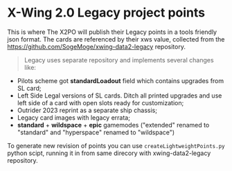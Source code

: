 # X-Wing 2.0 Legacy project points

This is where The X2PO will publish their Legacy points in a tools friendly json format.
The cards are referenced by their xws value, collected from the https://github.com/SogeMoge/xwing-data2-legacy repository.

> Legacy uses separate repository and implements several changes like:

- Pilots scheme got **standardLoadout**  field which contains upgrades from SL card;
- Left Side Legal versions of SL cards. Ditch all printed upgrades and use left side of a card with open slots ready for customization;
- Outrider 2023 reprint as a separate ship chassis;
- Legacy card images with legacy errata;
- **standard** + **wildspace** + **epic** gamemodes ("extended" renamed to "standard" and "hyperspace" renamed to "wildspace")

To generate new revision of points you can use `createLightweightPoints.py` python scipt, running it in from same direcory with xwing-data2-legacy repository.